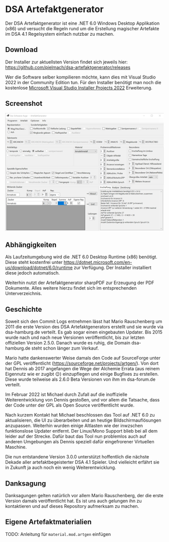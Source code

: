 # DSA Artefaktgenerator

Der DSA Artefaktgenerator ist eine .NET 6.0 Windows Desktop Applikation (x86) und versucht die Regeln rund um die Erstellung magischer Artefakte im DSA 4.1 Regelsystem einfach nutzbar zu machen.

## Download

Der Installer zur aktuellsten Version findet sich jeweils hier: https://github.com/pielmach/dsa-artefaktgenerator/releases

Wer die Software selber kompilieren möchte, kann dies mit Visual Studio 2022 in der Community Edition tun. Für den Installer benötigt man noch die kostenlose [Microsoft Visual Studio Installer Projects 2022](https://marketplace.visualstudio.com/items?itemName=VisualStudioClient.MicrosoftVisualStudio2022InstallerProjects) Erweiterung.

## Screenshot

![Screenshot](ArtefaktGenerator/Resources/ArtefaktGenerator_v3_UI.png)

## Abhängigkeiten

Als Laufzeitumgebung wird die .NET 6.0 Desktop Runtime (x86) benötigt. Diese steht kostenfrei unter https://dotnet.microsoft.com/en-us/download/dotnet/6.0/runtime zur Verfügung. Der Installer installiert diese jedoch automatisch.

Weiterhin nutzt der Artefaktgenerator sharpPDF zur Erzeugung der PDF Dokumente. Alles weitere hierzu findet sich im entsprechenden Unterverzeichnis.

## Geschichte

Soweit sich den Commit Logs entnehmen lässt hat Mario Rauschenberg um 2011 die erste Version des DSA Artefaktgenerators erstellt und sie wurde via dsa-hamburg.de verteilt. Es gab sogar einen eingebauten Updater. Bis 2015 wurde nach und nach neue Versionen veröffentlicht, bis zur letzten offiziellen Version 2.5.0. Danach wurde es ruhig, die Domain dsa-hamburg.de steht schon länger zum Verkauf.

Mario hatte dankenswerter Weise damals den Code auf SourceForge unter der GPL veröffentlicht (https://sourceforge.net/projects/artgen/). Von dort hat Dennis ab 2017 angefangen die Wege der Alchemie Errata (aus reinem Eigennutz wie er zugibt 😉) einzupflegen und einige Bugfixes zu erstellen. Diese wurde teilweise als 2.6.0 Beta Versionen von ihm im dsa-forum.de verteilt.

Im Februar 2022 ist Michael durch Zufall auf die inoffizielle Weiterentwicklung von Dennis gestoßen, und vor allem die Tatsache, dass der Code unter der GPL als Open Source veröffentlicht wurde.

Nach kurzem Kontakt hat Michael beschlossen das Tool auf .NET 6.0 zu aktualisieren, die UI zu überarbeiten und an heutige Bildschirmauflösungen anzupassen. Weiterhin wurden einige Altlasten wie der inwzschen funktionslose Updater entfernt. Der Linux/Mono Support blieb bei all dem leider auf der Strecke. Dafür baut das Tool nun problemlos auch auf anderen Umgebungen als Dennis speziell dafür eingefrorener Virtuellen Maschine.

Die nun entstandene Version 3.0.0 unterstützt hoffentlich die nächste Dekade aller artefaktbegeisterter DSA 4.1 Spieler. Und vielleicht erfährt sie in Zukunft ja auch noch ein wenig Weiterentwicklung.

## Danksagung

Danksagungen gelten natürlich vor allem Mario Rauschenberg, der die erste Version damals veröffentlicht hat. Es ist uns auch gelungen ihn zu kontaktieren und auf dieses Repository aufmerksam zu machen.

## Eigene Artefaktmaterialien

TODO: Anleitung für ``material.mod.artgen`` einfügen